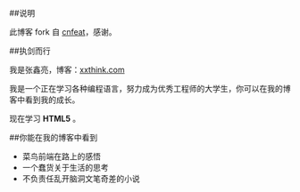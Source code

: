 ##说明

此博客 fork 自 [cnfeat](http://cnfeat.com/)，感谢。

##执剑而行

我是张鑫亮，博客：[xxthink.com](http://xxthink.com)

我是一个正在学习各种编程语言，努力成为优秀工程师的大学生，你可以在我的博客中看到我的成长。

现在学习 **HTML5** 。

##你能在我的博客中看到


- 菜鸟前端在路上的感悟
- 一个蠢货关于生活的思考 
- 不负责任乱开脑洞文笔奇差的小说



